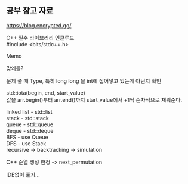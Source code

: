 ## 공부 참고 자료 ##

https://blog.encrypted.gg/

C++ 필수 라이브러리 인클루드   
#include <bits/stdc++.h>

Memo   

맞왜틀?   
   
문제 풀 때 Type, 특히 long long 을 int에 집어넣고 있는게 아닌지 확인
   
std::iota(begin, end, start_value)   
값을 arr.begin()부터 arr.end()까지 start_value에서 +1씩 순차적으로 채워준다.

linked list - std::list   
stack - std::stack   
queue - std::queue   
deque - std::deque    
BFS - use Queue   
DFS - use Stack   
recursive -> backtracking -> simulation   

C++ 순열 생성 한정 -> next_permutation

IDE없이 풀기...
